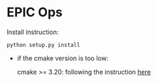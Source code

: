 # EPIC Ops

Install instruction:
```
python setup.py install
```

- if the cmake version is too low:

  cmake >= 3.20: following the instruction [here](https://cmake.org/install/)
